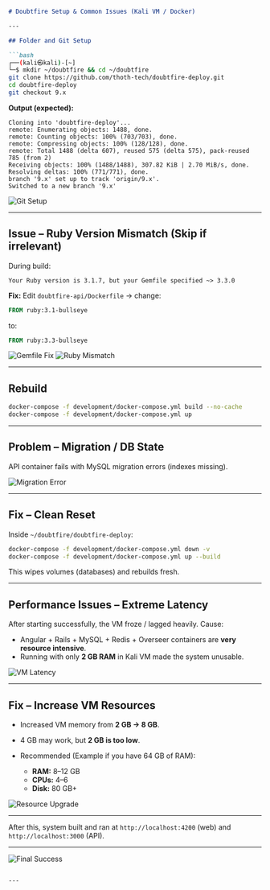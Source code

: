 
````markdown
# Doubtfire Setup & Common Issues (Kali VM / Docker)

---

## Folder and Git Setup

```bash
┌──(kali㉿kali)-[~]
└─$ mkdir ~/doubtfire && cd ~/doubtfire
git clone https://github.com/thoth-tech/doubtfire-deploy.git
cd doubtfire-deploy
git checkout 9.x
````

**Output (expected):**

```
Cloning into 'doubtfire-deploy'...
remote: Enumerating objects: 1488, done.
remote: Counting objects: 100% (703/703), done.
remote: Compressing objects: 100% (128/128), done.
remote: Total 1488 (delta 607), reused 575 (delta 575), pack-reused 785 (from 2)
Receiving objects: 100% (1488/1488), 307.82 KiB | 2.70 MiB/s, done.
Resolving deltas: 100% (771/771), done.
branch '9.x' set up to track 'origin/9.x'.
Switched to a new branch '9.x'
```

![Git Setup](https://raw.githubusercontent.com/0xFronto/doubtfire-setup-notes/main/docs/images/git-setup.png)

---

## Issue – Ruby Version Mismatch (Skip if irrelevant)

During build:

```
Your Ruby version is 3.1.7, but your Gemfile specified ~> 3.3.0
```

**Fix:** Edit `doubtfire-api/Dockerfile` → change:

```dockerfile
FROM ruby:3.1-bullseye
```

to:

```dockerfile
FROM ruby:3.3-bullseye
```

![Gemfile Fix](https://raw.githubusercontent.com/0xFronto/doubtfire-setup-notes/main/docs/images/gemfile-fix.png)
![Ruby Mismatch](https://raw.githubusercontent.com/0xFronto/doubtfire-setup-notes/main/docs/images/ruby-mismatch.png)

---

## Rebuild

```bash
docker-compose -f development/docker-compose.yml build --no-cache
docker-compose -f development/docker-compose.yml up
```

---

## Problem – Migration / DB State

API container fails with MySQL migration errors (indexes missing).

![Migration Error](https://raw.githubusercontent.com/0xFronto/doubtfire-setup-notes/main/docs/images/migration-error.png)

---

## Fix – Clean Reset

Inside `~/doubtfire/doubtfire-deploy`:

```bash
docker-compose -f development/docker-compose.yml down -v
docker-compose -f development/docker-compose.yml up --build
```

This wipes volumes (databases) and rebuilds fresh.

---

## Performance Issues – Extreme Latency

After starting successfully, the VM froze / lagged heavily. Cause:

* Angular + Rails + MySQL + Redis + Overseer containers are **very resource intensive**.
* Running with only **2 GB RAM** in Kali VM made the system unusable.

![VM Latency](https://raw.githubusercontent.com/0xFronto/doubtfire-setup-notes/main/docs/images/vm-latency.png)

---

## Fix – Increase VM Resources

* Increased VM memory from **2 GB → 8 GB**.
* 4 GB may work, but **2 GB is too low**.
* Recommended (Example if you have 64 GB of RAM):

  * **RAM:** 8–12 GB
  * **CPUs:** 4–6
  * **Disk:** 80 GB+

![Resource Upgrade](https://raw.githubusercontent.com/0xFronto/doubtfire-setup-notes/main/docs/images/resource-upgrade.png)

---

After this, system built and ran at `http://localhost:4200` (web) and `http://localhost:3000` (API).

---

![Final Success](https://raw.githubusercontent.com/0xFronto/doubtfire-setup-notes/main/docs/images/final-success.png)

```

---

